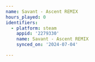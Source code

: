 ```yaml
---
name: Savant - Ascent REMIX
hours_played: 0
identifiers:
  - platform: steam
    appid: '2279330'
    name: Savant - Ascent REMIX
    synced_on: '2024-07-04'

---
```

